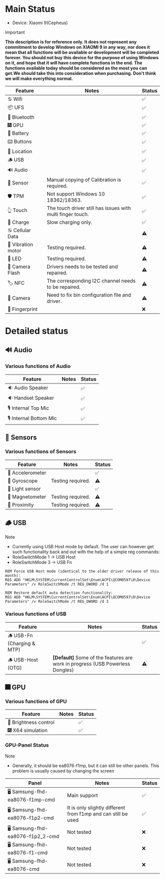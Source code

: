 # Main Status
- Device: Xiaomi 9(Cepheus)
> [!IMPORTANT]
> **This description is for reference only. It does not represent any commitment to develop Windows on XIAOMI 9 in any way, nor does it mean that all functions will be available or development will be completed forever. You should not buy this device for the purpose of using Windows on it, and hope that it will have complete functions in the end. The functions available today should be considered as the most you can get.We should take this into consideration when purchasing. Don't think we will make everything normal.**

| Feature                | Notes                                                                                   | Status         |
|------------------------|-----------------------------------------------------------------------------------------|----------------|
| ♋ Wifi                |                                                                                         | ✅            |
| 📦 UFS                 |                                                                                         | ✅            |
| 🔵 Bluetooth           |                                                                                         | ✅            |
| 🎆 GPU                 |                                                                                         | ✅            |
| 🔋 Battery             |                                                                                         | ✅            |
| ⌨️ Buttons             |                                                                                         | ✅            |
| 📌 Location            |                                                                                         | ✅            |
| 🪵 USB                 |                                                                                         | ✅            |
| 🔊 Audio               |                                                                                         | ✅            |
| 🧭 Sensor              | Manual copying of Calibration is required.                                              | ✅            |
| 🛡️ TPM                 | Not support Windows 10 18362/18363.                                                     | ✅            |
| 👆 Touch               | The touch driver still has issues with multi finger touch.                              | ✅            |
| 🔌 Charge              | Slow charging only.                                                                     | ✅            |
| ♋ Cellular Data       |                                                                                         | ⚠️            |
| 📳 Vibration motor     | Testing required.                                                                       | ⚠️            |
| 🔦 LED                 | Testing required.                                                                       | ⚠️            |
| 📸 Camera Flash        | Drivers needs to be tested and repaired.                                                | ⚠️            |
| 🏷️ NFC                 | The corresponding I2C channel needs to be repaired.                                     | ⚠️            |
| 📸 Camera              | Need to fix bin configuration file and driver.                                          | ⚠️            |
| 🧬 Fingerprint         |                                                                                         | ❌            |

# Detailed status

## 🔊 Audio
### Various functions of Audio
| Feature                | Notes                                                                                   | Status         |
|------------------------|-----------------------------------------------------------------------------------------|----------------|
| 🔉 Audio Speaker       |                                                                                         | ✅            |
| 🔉 Handset Speaker     |                                                                                         | ✅            |
| 🎙️ Internal Top Mic    |                                                                                         | ✅            |
| 🎙️ Internal Bottom Mic |                                                                                         | ✅            |

## 🧭 Sensors
### Various functions of Sensors
| Feature                | Notes                                                                                   | Status         |
|------------------------|-----------------------------------------------------------------------------------------|----------------|
| 🧭 Accelerometer       |                                                                                         | ✅            |
| 🧭 Gyroscope           | Testing required.                                                                       | ⚠️            |
| 🧭 Light sensor        |                                                                                         | ✅            |
| 🧭 Magnetometer        | Testing required.                                                                       | ⚠️            |
| 🧭 Proximity           | Testing required.                                                                       | ⚠️            |

## 🪵 USB
> [!NOTE]
> - Currently using USB Host mode by default. The user can however get such functionality back and out with the help of a simple reg commands:
> - RoleSwitchMode 1 -> USB Host
> - RoleSwitchMode 3 -> USB Fn
```batch
REM Force USB Host mode (identical to the older driver release of this month):
REG ADD "HKLM\SYSTEM\CurrentControlSet\Enum\ACPI\QCOM0597\0\Device Parameters" /v RoleSwitchMode /t REG_DWORD /d 1
```
```batch
REM Restore default auto detection functionality:
REG ADD "HKLM\SYSTEM\CurrentControlSet\Enum\ACPI\QCOM0597\0\Device Parameters" /v RoleSwitchMode /t REG_DWORD /d 3
```

### Various functions of USB
| Feature                         | Notes                                                                                   | Status         |
|---------------------------------|-----------------------------------------------------------------------------------------|----------------|
| 🪵 USB-Fn   (Charging & MTP)   |                                                         	                                | ✅            |
| 🪵 USB-Host (OTG)              | **[Default]** Some of the features are work in progress (USB Powerless Dongles)          | ⚠️            |


## 🎆 GPU 
### Various functions of GPU
| Feature                | Notes                                                                                   | Status         |
|------------------------|-----------------------------------------------------------------------------------------|----------------|
| 📲 Brightness control  |                                                                                         | ✅            |
| 🎆 X64 simulation      |                                                                                         | ✅            |

### GPU-Panel Status
> [!NOTE]
> - Generally, it should be ea8076-f1mp, but it can still be other panels. This problem is usually caused by changing the screen

| Panel                          | Notes                                                                                   | Status         |
|---------------------------------|----------------------------------------------------------------------------------------|----------------|
| 🖥️ Samsung-fhd-ea8076-f1mp-cmd  | Main support                                                                            | ✅            |
| 🖥️ Samsung-fhd-ea8076-f1p2-cmd  | It is only slightly different from f1mp and can still be used                           | ✅            |
| 🖥️ Samsung-fhd-ea8076-f1p2_2-cmd| Not tested                                                                              | ❌            |
| 🖥️ Samsung-fhd-ea8076-f1-cmd    | Not tested                                                                              | ❌            |
| 🖥️ Samsung-fhd-ea8076-cmd       | Not tested                                                                              | ❌            |